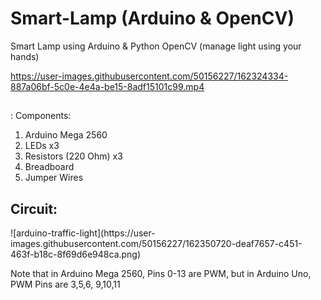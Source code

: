 # Smart-Lamp (Arduino & OpenCV)
Smart Lamp using Arduino &amp; Python OpenCV (manage light using your hands)

https://user-images.githubusercontent.com/50156227/162324334-887a06bf-5c0e-4e4a-be15-8adf15101c99.mp4

<h2></h2>:
Components:
<ol>
  <li>Arduino Mega 2560</li>
  <li>LEDs x3</li>
  <li>Resistors (220 Ohm) x3</li>
  <li>Breadboard</li>
  <li>Jumper Wires</li>
</ol>
<h2>Circuit:</h2>
![arduino-traffic-light](https://user-images.githubusercontent.com/50156227/162350720-deaf7657-c451-463f-b18c-8f69d6e948ca.png)

<p>Note that in Arduino Mega 2560, Pins 0-13 are PWM, but in Arduino Uno, PWM Pins are 3,5,6, 9,10,11</p>
